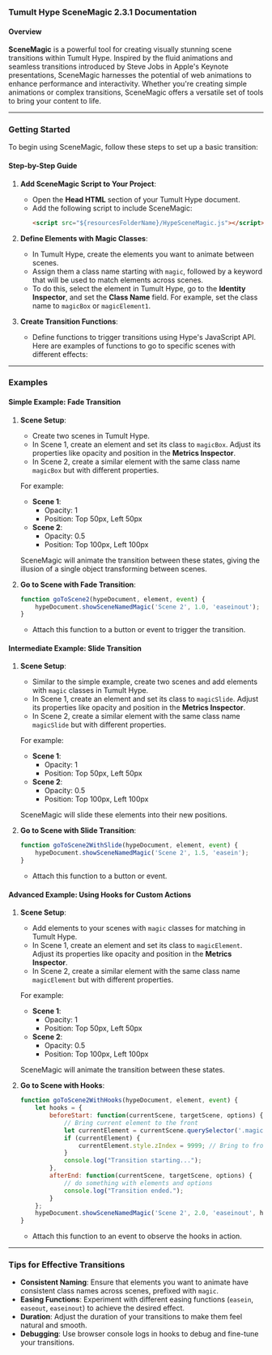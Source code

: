 ### Tumult Hype SceneMagic 2.3.1 Documentation

#### Overview

**SceneMagic** is a powerful tool for creating visually stunning scene transitions within Tumult Hype. Inspired by the fluid animations and seamless transitions introduced by Steve Jobs in Apple's Keynote presentations, SceneMagic harnesses the potential of web animations to enhance performance and interactivity. Whether you're creating simple animations or complex transitions, SceneMagic offers a versatile set of tools to bring your content to life.

---

### Getting Started

To begin using SceneMagic, follow these steps to set up a basic transition:

#### Step-by-Step Guide

1. **Add SceneMagic Script to Your Project**:
   - Open the **Head HTML** section of your Tumult Hype document.
   - Add the following script to include SceneMagic:
     ```html
     <script src="${resourcesFolderName}/HypeSceneMagic.js"></script>
     ```

2. **Define Elements with Magic Classes**:
   - In Tumult Hype, create the elements you want to animate between scenes.
   - Assign them a class name starting with `magic`, followed by a keyword that will be used to match elements across scenes.
   - To do this, select the element in Tumult Hype, go to the **Identity Inspector**, and set the **Class Name** field. For example, set the class name to `magicBox` or `magicElement1`.

3. **Create Transition Functions**:
   - Define functions to trigger transitions using Hype's JavaScript API. Here are examples of functions to go to specific scenes with different effects:

---

### Examples

#### Simple Example: Fade Transition

1. **Scene Setup**:
   - Create two scenes in Tumult Hype.
   - In Scene 1, create an element and set its class to `magicBox`. Adjust its properties like opacity and position in the **Metrics Inspector**.
   - In Scene 2, create a similar element with the same class name `magicBox` but with different properties.

   For example:
   - **Scene 1**: 
     - Opacity: 1
     - Position: Top 50px, Left 50px
   - **Scene 2**: 
     - Opacity: 0.5
     - Position: Top 100px, Left 100px

   SceneMagic will animate the transition between these states, giving the illusion of a single object transforming between scenes.

2. **Go to Scene with Fade Transition**:
   ```javascript
   function goToScene2(hypeDocument, element, event) {
       hypeDocument.showSceneNamedMagic('Scene 2', 1.0, 'easeinout');
   }
   ```
   - Attach this function to a button or event to trigger the transition.

#### Intermediate Example: Slide Transition

1. **Scene Setup**:
   - Similar to the simple example, create two scenes and add elements with `magic` classes in Tumult Hype.
   - In Scene 1, create an element and set its class to `magicSlide`. Adjust its properties like opacity and position in the **Metrics Inspector**.
   - In Scene 2, create a similar element with the same class name `magicSlide` but with different properties.

   For example:
   - **Scene 1**: 
     - Opacity: 1
     - Position: Top 50px, Left 50px
   - **Scene 2**: 
     - Opacity: 0.5
     - Position: Top 100px, Left 100px

   SceneMagic will slide these elements into their new positions.

2. **Go to Scene with Slide Transition**:
   ```javascript
   function goToScene2WithSlide(hypeDocument, element, event) {
       hypeDocument.showSceneNamedMagic('Scene 2', 1.5, 'easein');
   }
   ```
   - Attach this function to a button or event.

#### Advanced Example: Using Hooks for Custom Actions

1. **Scene Setup**:
   - Add elements to your scenes with `magic` classes for matching in Tumult Hype.
   - In Scene 1, create an element and set its class to `magicElement`. Adjust its properties like opacity and position in the **Metrics Inspector**.
   - In Scene 2, create a similar element with the same class name `magicElement` but with different properties.

   For example:
   - **Scene 1**: 
     - Opacity: 1
     - Position: Top 50px, Left 50px
   - **Scene 2**: 
     - Opacity: 0.5
     - Position: Top 100px, Left 100px

   SceneMagic will animate the transition between these states.

2. **Go to Scene with Hooks**:
   ```javascript
   function goToScene2WithHooks(hypeDocument, element, event) {
       let hooks = {
           beforeStart: function(currentScene, targetScene, options) {
               // Bring current element to the front
               let currentElement = currentScene.querySelector('.magicElement');
               if (currentElement) {
                   currentElement.style.zIndex = 9999; // Bring to front
               }
               console.log("Transition starting...");
           },
           afterEnd: function(currentScene, targetScene, options) {
               // do something with elements and options
               console.log("Transition ended.");
           }
       };
       hypeDocument.showSceneNamedMagic('Scene 2', 2.0, 'easeinout', hooks);
   }
   ```
   - Attach this function to an event to observe the hooks in action.

---

### Tips for Effective Transitions

- **Consistent Naming**: Ensure that elements you want to animate have consistent class names across scenes, prefixed with `magic`.
- **Easing Functions**: Experiment with different easing functions (`easein`, `easeout`, `easeinout`) to achieve the desired effect.
- **Duration**: Adjust the duration of your transitions to make them feel natural and smooth.
- **Debugging**: Use browser console logs in hooks to debug and fine-tune your transitions.
